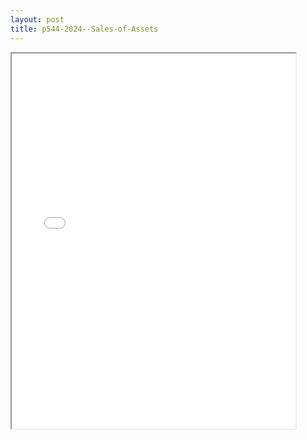 ```yaml
---
layout: post
title: p544-2024--Sales-of-Assets
---
```


<div class="pdf-container">
<iframe src="/ea/_pdf-2-md/p544-2024--Sales-of-Assets.pdf" height="600" width="90%" allowFullScreen="true"></iframe>
</div>

